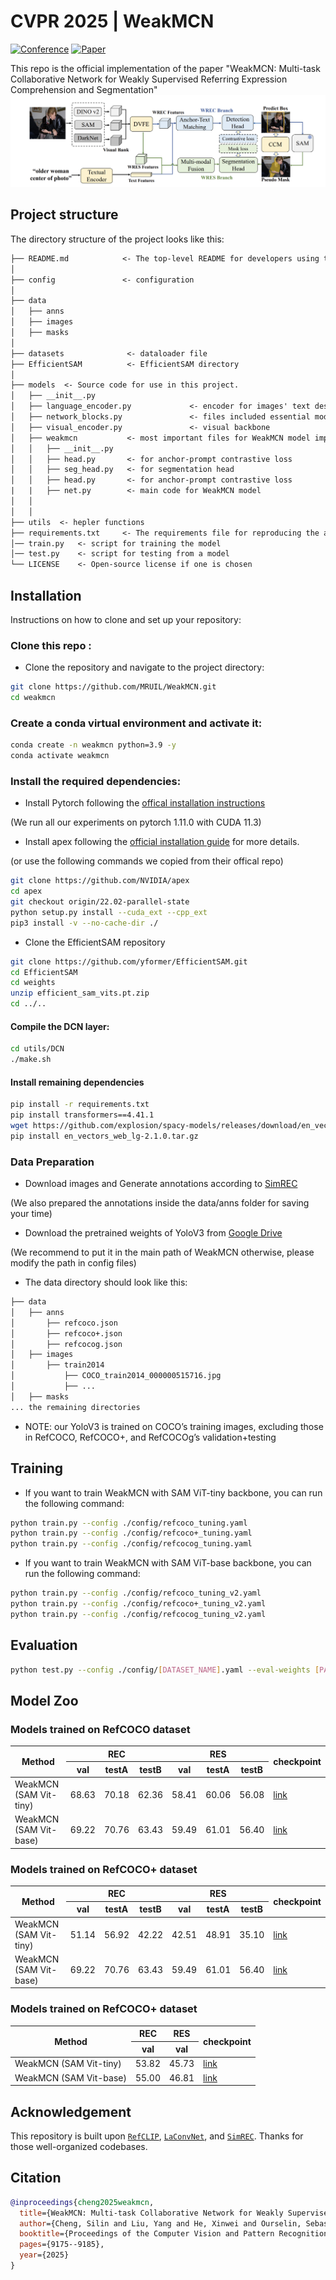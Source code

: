 # CVPR 2025 | WeakMCN
[![Conference](https://img.shields.io/badge/CVPR-2025-blue)]()
[![Paper](https://img.shields.io/badge/arXiv-2412.10028-brightgreen)](https://arxiv.org/abs/2505.18686)


This repo is the official implementation of the paper "WeakMCN: Multi-task Collaborative Network for Weakly Supervised Referring Expression Comprehension and Segmentation"
![DViN](assets/WeakMCN.png)

## Project structure

The directory structure of the project looks like this:

```txt
├── README.md            <- The top-level README for developers using this project.
│
├── config               <- configuration 
│
├── data
│   ├── anns 
│   ├── images
│   ├── masks        
│
├── datasets              <- dataloader file
├── EfficientSAM          <- EfficientSAM directory
│
├── models  <- Source code for use in this project.
│   ├── __init__.py
│   ├── language_encoder.py             <- encoder for images' text descriptions 
│   ├── network_blocks.py               <- files included essential model blocks 
│   ├── visual_encoder.py               <- visual backbone
│   ├── weakmcn           <- most important files for WeakMCN model implementations
│   │   ├── __init__.py
│   │   ├── head.py       <- for anchor-prompt contrastive loss
│   │   ├── seg_head.py   <- for segmentation head
│   │   ├── head.py       <- for anchor-prompt contrastive loss
|   |   ├── net.py        <- main code for WeakMCN model
│   │
│   │
├── utils  <- hepler functions
├── requirements.txt     <- The requirements file for reproducing the analysis environment
│── train.py   <- script for training the model
│── test.py    <- script for testing from a model
└── LICENSE    <- Open-source license if one is chosen
```

## Installation 
Instructions on how to clone and set up your repository:

### Clone this repo :

- Clone the repository and navigate to the project directory:

```bash
git clone https://github.com/MRUIL/WeakMCN.git
cd weakmcn
```

### Create a conda virtual environment and activate it:
```bash
conda create -n weakmcn python=3.9 -y
conda activate weakmcn
```
### Install the required dependencies:
- Install Pytorch following the [offical installation instructions](https://pytorch.org/get-started/locally/) 

(We run all our experiments on pytorch 1.11.0 with CUDA 11.3)

- Install apex following the [official installation guide](https://github.com/NVIDIA/apex#quick-start) for more details.

(or use the following commands we copied from their offical repo)
```bash
git clone https://github.com/NVIDIA/apex
cd apex
git checkout origin/22.02-parallel-state 
python setup.py install --cuda_ext --cpp_ext
pip3 install -v --no-cache-dir ./
```

- Clone the EfficientSAM repository
```bash
git clone https://github.com/yformer/EfficientSAM.git
cd EfficientSAM
cd weights
unzip efficient_sam_vits.pt.zip
cd ../..
```

#### Compile the DCN layer:
```bash
cd utils/DCN
./make.sh
```
#### Install remaining dependencies
```bash
pip install -r requirements.txt
pip install transformers==4.41.1
wget https://github.com/explosion/spacy-models/releases/download/en_vectors_web_lg-2.1.0/en_vectors_web_lg-2.1.0.tar.gz -O en_vectors_web_lg-2.1.0.tar.gz
pip install en_vectors_web_lg-2.1.0.tar.gz
```
### Data Preparation
- Download images and Generate annotations according to [SimREC](https://github.com/luogen1996/SimREC/blob/main/DATA_PRE_README.md) 

(We also prepared the annotations inside the data/anns folder for saving your time)

- Download the pretrained weights of YoloV3 from [Google Drive](https://drive.google.com/file/d/1nxVTx8Zv52VSO-ccHVFe2ggG0HbGnw9g/view?usp=sharing) 

(We recommend to put it in the main path of WeakMCN otherwise, please modify the path in config files)

- The data directory should look like this:

```txt
├── data
│   ├── anns            
│       ├── refcoco.json            
│       ├── refcoco+.json              
│       ├── refcocog.json                   
│   ├── images 
│       ├── train2014
│           ├── COCO_train2014_000000515716.jpg              
│           ├── ...
│   ├── masks
... the remaining directories    
```
- NOTE: our YoloV3 is trained on COCO’s training images, excluding those in RefCOCO, RefCOCO+, and RefCOCOg’s validation+testing

## Training 
- If you want to train WeakMCN with SAM ViT-tiny backbone, you can run the following command:
```bash
python train.py --config ./config/refcoco_tuning.yaml
python train.py --config ./config/refcoco+_tuning.yaml
python train.py --config ./config/refcocog_tuning.yaml
```
- If you want to train WeakMCN with SAM ViT-base backbone, you can run the following command:
```bash
python train.py --config ./config/refcoco_tuning_v2.yaml
python train.py --config ./config/refcoco+_tuning_v2.yaml
python train.py --config ./config/refcocog_tuning_v2.yaml
```

## Evaluation

```bash 
python test.py --config ./config/[DATASET_NAME].yaml --eval-weights [PATH_TO_CHECKPOINT_FILE]
```

## Model Zoo

### Models trained on RefCOCO dataset
<table>
  <thead>
    <tr>
      <th rowspan="2">Method</th>
      <th colspan="3">REC</th>
      <th colspan="3">RES</th>
      <th rowspan="2">checkpoint</th>
    </tr>
    <tr>
      <th>val</th>
      <th>testA</th>
      <th>testB</th>
      <th>val</th>
      <th>testA</th>
      <th>testB</th>
    </tr>
  </thead>
  <tbody>
    <tr>
      <td>WeakMCN (SAM Vit-tiny)</td>
      <td>68.63</td>
      <td>70.18</td>
      <td>62.36</td>
      <td>58.41</td>
      <td>60.06</td>
      <td>56.08</td>
      <td><a href="https://example.com/checkpoint1">link</a></td>
    </tr>
    <tr>
      <td>WeakMCN (SAM Vit-base)</td>
      <td>69.22</td>
      <td>70.76</td>
      <td>63.43</td>
      <td>59.49</td>
      <td>61.01</td>
      <td>56.40</td>
      <td><a href="https://example.com/checkpoint2">link</a></td>
    </tr>
  </tbody>
</table>

### Models trained on RefCOCO+ dataset
<table>
  <thead>
    <tr>
      <th rowspan="2">Method</th>
      <th colspan="3">REC</th>
      <th colspan="3">RES</th>
      <th rowspan="2">checkpoint</th>
    </tr>
    <tr>
      <th>val</th>
      <th>testA</th>
      <th>testB</th>
      <th>val</th>
      <th>testA</th>
      <th>testB</th>
    </tr>
  </thead>
  <tbody>
    <tr>
      <td>WeakMCN (SAM Vit-tiny)</td>
      <td>51.14</td>
      <td>56.92</td>
      <td>42.22</td>
      <td>42.51</td>
      <td>48.91</td>
      <td>35.10</td>
      <td><a href="https://example.com/checkpoint1">link</a></td>
    </tr>
    <tr>
      <td>WeakMCN (SAM Vit-base)</td>
      <td>69.22</td>
      <td>70.76</td>
      <td>63.43</td>
      <td>59.49</td>
      <td>61.01</td>
      <td>56.40</td>
      <td><a href="https://example.com/checkpoint2">link</a></td>
    </tr>
  </tbody>
</table>


### Models trained on RefCOCO+ dataset
<table>
  <thead>
    <tr>
      <th rowspan="2">Method</th>
      <th colspan="1">REC</th>
      <th colspan="1">RES</th>
      <th rowspan="2">checkpoint</th>
    </tr>
    <tr>
      <th>val</th>
      <th>val</th>
    </tr>
  </thead>
  <tbody>
    <tr>
      <td>WeakMCN (SAM Vit-tiny)</td>
      <td>53.82</td>
      <td>45.73</td>
      <td><a href="https://example.com/checkpoint1">link</a></td>
    </tr>
    <tr>
      <td>WeakMCN (SAM Vit-base)</td>
      <td>55.00</td>
      <td>46.81</td>
      <td><a href="https://example.com/checkpoint2">link</a></td>
    </tr>
  </tbody>
</table>

## Acknowledgement

This repository is built upon [`RefCLIP`](https://github.com/kingthreestones/RefCLIP.git), [`LaConvNet`](https://github.com/luogen1996/LaConvNet.git), and [`SimREC`](https://github.com/luogen1996/SimREC.git). Thanks for those well-organized codebases.

## Citation

```bibtex
@inproceedings{cheng2025weakmcn,
  title={WeakMCN: Multi-task Collaborative Network for Weakly Supervised Referring Expression Comprehension and Segmentation},
  author={Cheng, Silin and Liu, Yang and He, Xinwei and Ourselin, Sebastien and Tan, Lei and Luo, Gen},
  booktitle={Proceedings of the Computer Vision and Pattern Recognition Conference},
  pages={9175--9185},
  year={2025}
}
```



